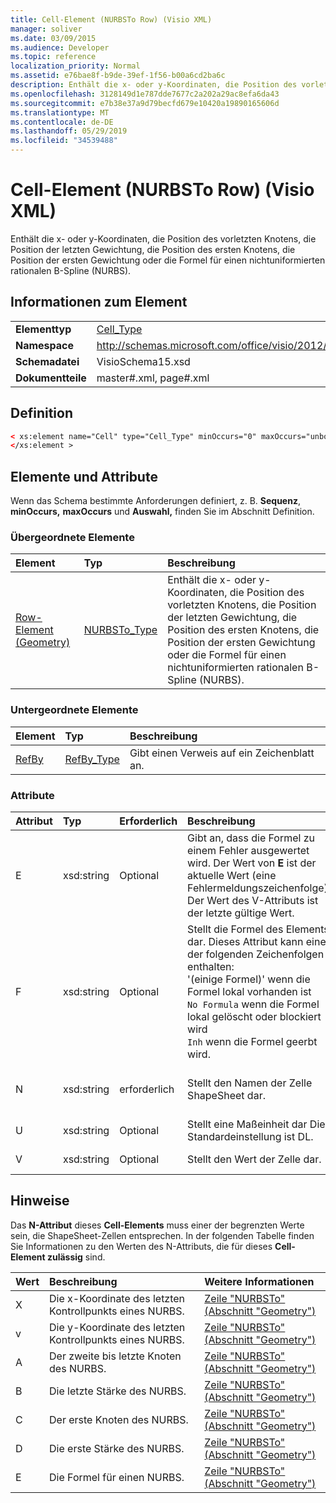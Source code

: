 ```yaml
---
title: Cell-Element (NURBSTo Row) (Visio XML)
manager: soliver
ms.date: 03/09/2015
ms.audience: Developer
ms.topic: reference
localization_priority: Normal
ms.assetid: e76bae8f-b9de-39ef-1f56-b00a6cd2ba6c
description: Enthält die x- oder y-Koordinaten, die Position des vorletzten Knotens, die Position der letzten Gewichtung, die Position des ersten Knotens, die Position der ersten Gewichtung oder die Formel für einen nichtuniformierten rationalen B-Spline (NURBS).
ms.openlocfilehash: 3128149d1e787dde7677c2a202a29ac8efa6da43
ms.sourcegitcommit: e7b38e37a9d79becfd679e10420a19890165606d
ms.translationtype: MT
ms.contentlocale: de-DE
ms.lasthandoff: 05/29/2019
ms.locfileid: "34539488"
---
```

# <a name="cell-element-nurbsto-row-visio-xml"></a>Cell-Element (NURBSTo Row) (Visio XML)

Enthält die x- oder y-Koordinaten, die Position des vorletzten Knotens, die Position der letzten Gewichtung, die Position des ersten Knotens, die Position der ersten Gewichtung oder die Formel für einen nichtuniformierten rationalen B-Spline (NURBS).
  
## <a name="element-information"></a>Informationen zum Element

|||
|:-----|:-----|
|**Elementtyp** <br/> |[Cell_Type](cell_type-complextypevisio-xml.md) <br/> |
|**Namespace** <br/> |http://schemas.microsoft.com/office/visio/2012/main  <br/> |
|**Schemadatei** <br/> |VisioSchema15.xsd  <br/> |
|**Dokumentteile** <br/> |master#.xml, page#.xml  <br/> |
   
## <a name="definition"></a>Definition

```XML
< xs:element name="Cell" type="Cell_Type" minOccurs="0" maxOccurs="unbounded" >
</xs:element >
```

## <a name="elements-and-attributes"></a>Elemente und Attribute

Wenn das Schema bestimmte Anforderungen definiert, z. B. **Sequenz**, **minOccurs,** **maxOccurs** und **Auswahl,** finden Sie im Abschnitt Definition. 
  
### <a name="parent-elements"></a>Übergeordnete Elemente

|**Element**|**Typ**|**Beschreibung**|
|:-----|:-----|:-----|
|[Row-Element (Geometry)](row-element-geometry-sectionvisio-xml.md) <br/> |[NURBSTo_Type](nurbsto_type-complextypevisio-xml.md) <br/> |Enthält die x- oder y-Koordinaten, die Position des vorletzten Knotens, die Position der letzten Gewichtung, die Position des ersten Knotens, die Position der ersten Gewichtung oder die Formel für einen nichtuniformierten rationalen B-Spline (NURBS).  <br/> |
   
### <a name="child-elements"></a>Untergeordnete Elemente

|**Element**|**Typ**|**Beschreibung**|
|:-----|:-----|:-----|
|[RefBy](refby-element-cell_type-complextypevisio-xml.md) <br/> |[RefBy_Type](refby_type-complextypevisio-xml.md) <br/> |Gibt einen Verweis auf ein Zeichenblatt an.  <br/> |
   
### <a name="attributes"></a>Attribute

|**Attribut**|**Typ**|**Erforderlich**|**Beschreibung**|**Mögliche Werte**|
|:-----|:-----|:-----|:-----|:-----|
|E  <br/> |xsd:string  <br/> |Optional  <br/> |Gibt an, dass die Formel zu einem Fehler ausgewertet wird. Der Wert von **E** ist der aktuelle Wert (eine Fehlermeldungszeichenfolge); Der Wert  des V-Attributs ist der letzte gültige Wert.  <br/> |Eine Fehlermeldungszeichenfolge.  <br/> |
|F  <br/> |xsd:string  <br/> |Optional  <br/> | Stellt die Formel des Elements dar. Dieses Attribut kann eine der folgenden Zeichenfolgen enthalten:  <br/>  '(einige Formel)' wenn die Formel lokal vorhanden ist  <br/>  `No Formula` wenn die Formel lokal gelöscht oder blockiert wird  <br/>  `Inh` wenn die Formel geerbt wird.  <br/> |Eine Formel.  <br/> |
|N  <br/> |xsd:string  <br/> |erforderlich  <br/> |Stellt den Namen der Zelle ShapeSheet dar.  <br/> |Der Name der Zelle ShapeSheet.  <br/> Weitere Informationen finden Sie im Abschnitt "Hinweise".  <br/> |
|U  <br/> |xsd:string  <br/> |Optional  <br/> |Stellt eine Maßeinheit dar Die Standardeinstellung ist DL.  <br/> |Die Einheiten der Zelle.  <br/> |
|V  <br/> |xsd:string  <br/> |Optional  <br/> |Stellt den Wert der Zelle dar.  <br/> |Der Wert der Zelle ShapeSheet.  <br/> |
   
## <a name="remarks"></a>Hinweise

Das **N-Attribut** dieses **Cell-Elements** muss einer der begrenzten Werte sein, die ShapeSheet-Zellen entsprechen. In der folgenden Tabelle finden Sie  Informationen zu den Werten des N-Attributs, die für dieses **Cell-Element zulässig** sind. 
  
|**Wert**|**Beschreibung**|**Weitere Informationen**|
|:-----|:-----|:-----|
|X  <br/> |Die x-Koordinate des letzten Kontrollpunkts eines NURBS.  <br/> |[Zeile "NURBSTo" (Abschnitt "Geometry")](nurbsto-row-geometry-section.md) <br/> |
|v  <br/> |Die y-Koordinate des letzten Kontrollpunkts eines NURBS.  <br/> |[Zeile "NURBSTo" (Abschnitt "Geometry")](nurbsto-row-geometry-section.md) <br/> |
|A  <br/> |Der zweite bis letzte Knoten des NURBS.  <br/> |[Zeile "NURBSTo" (Abschnitt "Geometry")](nurbsto-row-geometry-section.md) <br/> |
|B  <br/> |Die letzte Stärke des NURBS.  <br/> |[Zeile "NURBSTo" (Abschnitt "Geometry")](nurbsto-row-geometry-section.md) <br/> |
|C  <br/> |Der erste Knoten des NURBS.  <br/> |[Zeile "NURBSTo" (Abschnitt "Geometry")](nurbsto-row-geometry-section.md) <br/> |
|D  <br/> |Die erste Stärke des NURBS.  <br/> |[Zeile "NURBSTo" (Abschnitt "Geometry")](nurbsto-row-geometry-section.md) <br/> |
|E  <br/> |Die Formel für einen NURBS.  <br/> |[Zeile "NURBSTo" (Abschnitt "Geometry")](nurbsto-row-geometry-section.md) <br/> |
   

